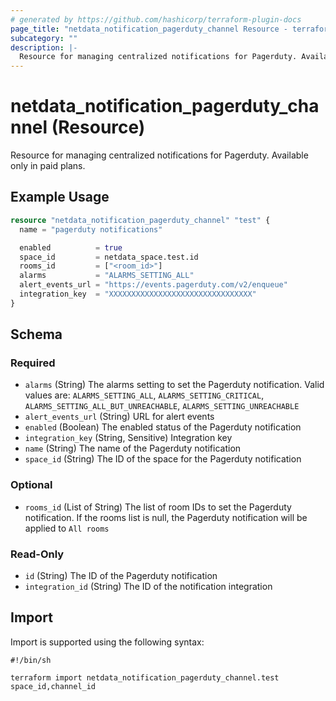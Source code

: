 ```yaml
---
# generated by https://github.com/hashicorp/terraform-plugin-docs
page_title: "netdata_notification_pagerduty_channel Resource - terraform-provider-netdata"
subcategory: ""
description: |-
  Resource for managing centralized notifications for Pagerduty. Available only in paid plans.
---
```


# netdata_notification_pagerduty_channel (Resource)

Resource for managing centralized notifications for Pagerduty. Available only in paid plans.

## Example Usage

```terraform
resource "netdata_notification_pagerduty_channel" "test" {
  name = "pagerduty notifications"

  enabled          = true
  space_id         = netdata_space.test.id
  rooms_id         = ["<room_id>"]
  alarms           = "ALARMS_SETTING_ALL"
  alert_events_url = "https://events.pagerduty.com/v2/enqueue"
  integration_key  = "XXXXXXXXXXXXXXXXXXXXXXXXXXXXXXXX"
}
```

<!-- schema generated by tfplugindocs -->
## Schema

### Required

- `alarms` (String) The alarms setting to set the Pagerduty notification. Valid values are: `ALARMS_SETTING_ALL`, `ALARMS_SETTING_CRITICAL`, `ALARMS_SETTING_ALL_BUT_UNREACHABLE`, `ALARMS_SETTING_UNREACHABLE`
- `alert_events_url` (String) URL for alert events
- `enabled` (Boolean) The enabled status of the Pagerduty notification
- `integration_key` (String, Sensitive) Integration key
- `name` (String) The name of the Pagerduty notification
- `space_id` (String) The ID of the space for the Pagerduty notification

### Optional

- `rooms_id` (List of String) The list of room IDs to set the Pagerduty notification. If the rooms list is null, the Pagerduty notification will be applied to `All rooms`

### Read-Only

- `id` (String) The ID of the Pagerduty notification
- `integration_id` (String) The ID of the notification integration

## Import

Import is supported using the following syntax:

```shell
#!/bin/sh

terraform import netdata_notification_pagerduty_channel.test space_id,channel_id
```

